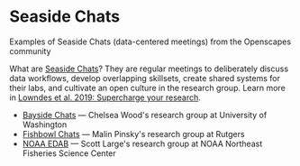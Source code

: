 # Seaside Chats
Examples of Seaside Chats (data-centered meetings) from the Openscapes community

What are [Seaside Chats](https://www.openscapes.org/blog/2019/03/10/seaside-chats/)? They are regular meetings to deliberately discuss data workflows, develop overlapping skillsets, create shared systems for their labs, and cultivate an open culture in the research group. Learn more in [Lowndes et al. 2019: Supercharge your research](https://www.nature.com/articles/d41586-019-03335-4).


- [Bayside Chats](https://docs.google.com/document/u/1/d/e/2PACX-1vQEN-hqEIvnddWNdpYdATzZIUgAFFzKzPCLm5ijjSQeViD6E4ExAbHXYyhQSF58SyJQrWR40i6P_h2u/pub) — Chelsea Wood's research group at University of Washington
- [Fishbowl Chats](https://pinsky.marine.rutgers.edu/fishbowl-chat-1/) — Malin Pinsky's research group at Rutgers
- [NOAA EDAB](https://github.com/NOAA-EDAB/seaside/projects/2) — Scott Large's research group at NOAA Northeast Fisheries Science Center
